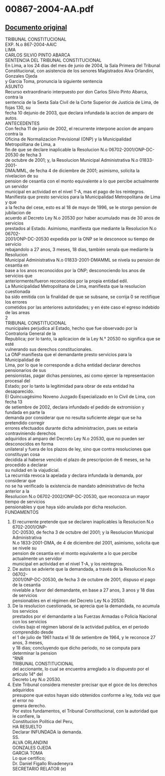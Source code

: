 
00867-2004-AA.pdf
=================
  
[Documento original](https://tc.gob.pe/jurisprudencia/2005/00867-2004-AA.pdf)  
---  
TRIBUNAL CONSTITUCIONAL  
EXP. N.o 867-2004-AAIC  
LIMA  
CARLOS SILVIO PINTO ABARCA  
SENTENCIA DEL TRIBUNAL CONSTITUCIONAL  
En Lima, a los 24 dias del mes de junio de 2004, la Sala Primera del Tribunal  
Constitucional, con asistencia de los senores Magistrados Alva Orlandini, Gonzales Ojeda  
y Garcia Toma, pronuncia la siguiente sentencia  
ASUNTO  
Recurso extraordinario interpuesto por don Carlos Silvio Pinto Abarca, contra la  
sentencia de la Sexta Sala Civil de la Corte Superior de Justicia de Lima, de fojas 130, su  
fecha 10 dejunio de 2003, que declara infundada la accion de amparo de autos.  
ANTECEDENTES  
Con fecha 11 de junio de 2002, el recurrente interpone accion de amparo contra la  
Oficina de Normalizacion Previsional (ONP) y la Municipalidad Metropolitana de Lima, a  
fin de que se declare inaplicable la Resolucion N.o 06702-2001/ONP-DC-20530 de fecha 3  
de octubre de 2001; y, la Resolucion Municipal Administrativa N.o 01833-2001-  
DMA/MML, de fecha 4 de diciembre de 2001; asimismo, solicita la nivelacion de su  
pension de cesantia con el monto equivalente a lo que percibe actualmente un servidor  
municipal en actividad en el nivel T-A, mas el pago de los reintegros.  
Manifiesta que presto servicios para la Municipalidad Metropolitana de Lima y que  
a la fecha del cese, esto es al 18 de mayo de 1996, se le otorgo pension de jubilacion de  
acuerdo al Decreto Ley N.o 20530 por haber acumulado mas de 30 anos de servicios  
prestados al Estado. Asimismo, manifiesta que mediante la Resolucion N.o 06702-  
2001/ONP-DC-20530 expedida por la ONP se le desconoce su tiempo de servicio  
rebajandolo a 27 anos, 3 meses, 18 dias, también senala que mediante la Resolucion  
Municipal Administrativa N.o 01833-2001-DMAMML se nivela su pension de cesantia en  
base a los anos reconocidos por la ONP; desconociendo los anos de servicios que  
anteriormente/fueron reconocidos por la propia entidad edil.  
La Municipalidad Metropolitana de Lima, manifiesta que la resolucion cuestionada  
ba sido emitida con la finalidad de que se subsane, se corrija 0 se rectifique los errores  
cometidos por las anteriores autoridades; y en éste caso el egreso indebido de las areas  
2  
TRIBUNAL CONSTITUCIONAL  
municipales perjudica al Estado, hecho que fue observado por la Contraloria General de la  
Republica; por lo tanto, la aplicacion de la Ley N.° 20530 no significa que se esté  
vulnerando sus derechos constitucionales.  
La ONP manifiesta que el demandante presto servicios para la Municipalidad de  
Lima, por lo que le corresponde a dicha entidad declarar derechos pensionarios de sus  
pensionistas, pagar dichas pensiones, asi como ejercer la representacion procesal del  
Estado; por lo tanto la legitimidad para obrar de esta entidad ha desaparecido.  
El Quincuagésimo Noveno Juzgado Especializado en lo Civil de Lima, con fecha 13  
de setiembre de 2002, declara infundado el pedido de extromision y fundada en parte la  
demanda por considerar que no resulta suficiente alegar que se ha pretendido corregir  
errores efectuados durante dicha administracion, pues se estaria contraviniendo derechos  
adquiridos al amparo del Decreto Ley N.o 20530, que no pueden ser desconocidos en forma  
unilateral y fuera de los plazos de ley, sino que contra resoluciones que constituyan cosa  
decidida al haberse vencido el plazo de prescripcion de 6 meses, se ha procedido a declarar  
su nulidad en la viajudicial.  
La recurrida revoca la apelada y declara infundada la demanda, por considerar que  
no se ha verificado la existencia de mandato administrativo de fecha anterior a la  
Resolucion N.o 06702-2002/ONP-DC-20530, que reconozca un mayor tiempo de servicios  
pensionables y que haya sido anulada por dicha resolucion.  
FUNDAMENTOS  
1. El recurrente pretende que se declaren inaplicables la Resolucion N.o 6702-2001/ONP-  
DC-20530, de fecha 3 de octubre del 2001; y la Resolucion Municipal Administrativa  
N.o 1833-2001-DMA, de 4 de diciembre del 2001, asimismo, solicita que se nivele su  
pension de cesantia en el monto equivalente a lo que percibe actualmente un servidor  
municipal en actividad en el nivel T-A, y los reintegros.  
2. De autos se advierte que la demandada, a través de la Resolucion N.o 06702-  
2001/0NP-DC-20530, de fecha 3 de octubre de 2001, dispuso el pago de la cesantia  
nivelable a favor del demandante, en base a 27 anos, 3 anos y 18 dias de servicios  
pensionables en el régimen del Decreto Ley N.o 20530.  
3. De la resolucion cuestionada, se aprecia que la demandada, no acumula los servicios  
prestados por el demandante a las Fuerzas Armadas o Policia Nacional con los servicios  
civiles bajo el régimen laboral de la actividad publica, en el periodo comprendido desde  
el 1 de julio de 1961 hasta el 18 de setiembre de 1964, y le reconoce 27 anos, 3 meses,  
y 18 dias; concluyendo que dicho periodo, no se computa para determinar la pension  
"RNR  
TRIBUNAL CONSTITUCIONAL  
del accionante, lo cual se encuentra arreglado a lo dispuesto por el articulo 14° del  
Decreto Ley N.o 20530.  
4. Este Tribunal considera menester precisar que el goce de los derechos adquiridos  
presupone que estos hayan sido obtenidos conforme a ley, toda vez que el error no  
genera derecho.  
Por estos fundamentos, el Tribunal Constitucional, con la autoridad que le confiere, la  
Constitucion Politica del Peru,  
HA RESUELTO  
Declarar INFUNDADA la demanda.  
SS.  
ALVA ORLANDINI  
GONZALES OJEDA  
GARCIA TOMA  
Lo que certifico;  
Dr. Daniel Figallo Rivadeneyra  
SECRETARIO RELATOR (e)